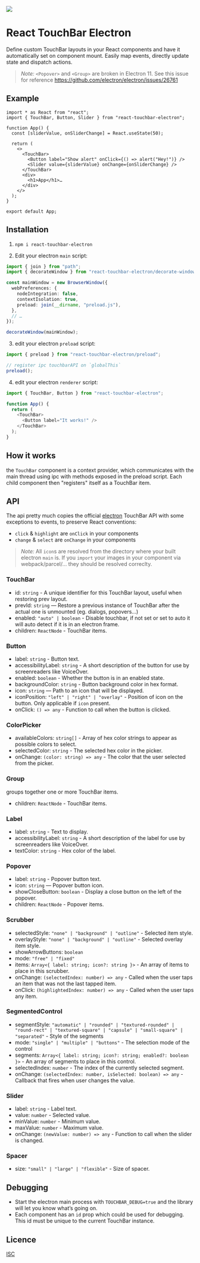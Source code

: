 ![](https://repository-images.githubusercontent.com/93372157/8c28ef00-575d-11eb-83fd-8840c4de6be3)

# React TouchBar Electron

Define custom TouchBar layouts in your React components and have it automatically set on component mount. Easily map events, directly update state and dispatch actions.

> _Note:_ `<Popover>` and `<Group>` are broken in Electron 11. See this issue for reference https://github.com/electron/electron/issues/26761

## Example

```tsx
import * as React from "react";
import { TouchBar, Button, Slider } from "react-touchbar-electron";

function App() {
  const [sliderValue, onSliderChange] = React.useState(50);

  return (
    <>
      <TouchBar>
        <Button label="Show alert" onClick={() => alert("Hey!")} />
        <Slider value={sliderValue} onChange={onSliderChange} />
      </TouchBar>
      <div>
        <h1>App</h1>…
      </div>
    </>
  );
}

export default App;
```

## Installation

1. `npm i react-touchbar-electron`

2. Edit your electron `main` script:

```ts
import { join } from "path";
import { decorateWindow } from "react-touchbar-electron/decorate-window";

const mainWindow = new BrowserWindow({
  webPreferences: {
    nodeIntegration: false,
    contextIsolation: true,
    preload: join(__dirname, "preload.js"),
  },
  // …
});

decorateWindow(mainWindow);
```

3. edit your electron `preload` script:

```js
import { preload } from "react-touchbar-electron/preload";

// register ipc touchbarAPI on `globalThis`
preload();
```

4. edit your electron `renderer` script:

```js
import { TouchBar, Button } from "react-touchbar-electron";

function App() {
  return (
    <TouchBar>
      <Button label="It works!" />
    </TouchBar>
  );
}
```

## How it works

the `TouchBar` component is a context provider, which communicates with the main thread using ipc with methods exposed in the preload script. Each child component then "registers" itself as a TouchBar item.

## API

The api pretty much copies the official [electron](https://github.com/electron/electron/blob/master/docs/api/touch-bar.md)
TouchBar API with some exceptions to events, to preserve React conventions:

- `click` & `highlight` are `onClick` in your components
- `change` & `select` are `onChange` in your components

> _Note:_ All `icon`s are resolved from the directory where your built electron `main` is. If you `import` your images in your component via webpack/parcel/… they should be resolved correclty.

### TouchBar

- id: `string` - A unique identifier for this TouchBar layout, useful when restoring prev layout.
- prevId: `string` — Restore a previous instance of TouchBar after the actual one is unmounted (eg. dialogs, popovers…)
- enabled: `"auto" | boolean` - Disable touchbar, if not set or set to auto it will auto detect if it is in an electron frame.
- children: `ReactNode` - TouchBar items.

### Button

- label: `string` - Button text.
- accessibilityLabel: `string` - A short description of the button for use by screenreaders like VoiceOver.
- enabled: `boolean` - Whether the button is in an enabled state.
- backgroundColor: `string` - Button background color in hex format.
- icon: `string` — Path to an icon that will be displayed.
- iconPosition: `"left" | "right" | "overlay"` - Position of icon on the button. Only applicable if `icon` present.
- onClick: `() => any` - Function to call when the button is clicked.

### ColorPicker

- availableColors: `string[]` - Array of hex color strings to appear as possible colors to select.
- selectedColor: `string` - The selected hex color in the picker.
- onChange: `(color: string) => any` - The color that the user selected from the picker.

### Group

groups together one or more TouchBar items.

- children: `ReactNode` - TouchBar items.

### Label

- label: `string` - Text to display.
- accessibilityLabel: `string` - A short description of the label for use by screenreaders like VoiceOver.
- textColor: `string` - Hex color of the label.

### Popover

- label: `string` - Popover button text.
- icon: `string` — Popover button icon.
- showCloseButton: `boolean` - Display a close button on the left of the popover.
- children: `ReactNode` - Popover items.

### Scrubber

- selectedStyle: `"none" | "background" | "outline"` - Selected item style.
- overlayStyle: `"none" | "background" | "outline"` - Selected overlay item style.
- showArrowButtons: `boolean`
- mode: `"free" | "fixed"`
- items: `Array<{ label: string; icon?: string }>` - An array of items to place in this scrubber.
- onChange: `(selectedIndex: number) => any` - Called when the user taps an item that was not the last tapped item.
- onClick: `(highlightedIndex: number) => any` - Called when the user taps any item.

### SegmentedControl

- segmentStyle: `"automatic" | "rounded" | "textured-rounded" | "round-rect" | "textured-square" | "capsule" | "small-square" | "separated"` - Style of the segments
- mode: `"single" | "multiple" | "buttons"` - The selection mode of the control
- segments: `Array<{ label: string; icon?: string; enabled?: boolean }>` - An array of segments to place in this control.
- selectedIndex: `number` - The index of the currently selected segment.
- onChange: `(selectedIndex: number, isSelected: boolean) => any` - Callback that fires when user changes the value.

### Slider

- label: `string` - Label text.
- value: `number` - Selected value.
- minValue: `number` - Minimum value.
- maxValue: `number` - Maximum value.
- onChange: `(newValue: number) => any` - Function to call when the slider is changed.

### Spacer

- size: `"small" | "large" | "flexible"` - Size of spacer.

## Debugging

- Start the electron main process with `TOUCHBAR_DEBUG=true` and the library will let you know what’s going on.
- Each component has an `id` prop which could be used for debugging. This id must be unique to the current TouchBar instance.

## Licence

[ISC](./LICENSE.md)
